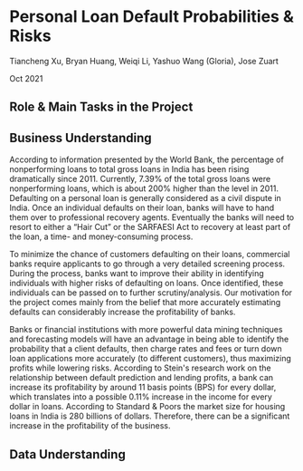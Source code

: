 # Personal Loan Default Probabilities & Risks

Tiancheng Xu, Bryan Huang, Weiqi Li, Yashuo Wang (Gloria), Jose Zuart

Oct 2021

## Role & Main Tasks in the Project





## Business Understanding
According to information presented by the World Bank, the percentage of nonperforming loans to total gross loans in India has been rising dramatically since 2011. Currently, 7.39% of the total gross loans were nonperforming loans, which is about 200% higher than the level in 2011. Defaulting on a personal loan is generally considered as a civil dispute in India. Once an individual defaults on their loan, banks will have to hand them over to professional recovery agents. Eventually the banks will need to resort to either a “Hair Cut” or the SARFAESI Act to recovery at least part of the loan, a time- and money-consuming process.

To minimize the chance of customers defaulting on their loans, commercial banks require applicants to go through a very detailed screening process. During the process, banks want to improve their ability in identifying individuals with higher risks of defaulting on loans. Once identified, these individuals can be passed on to further scrutiny/analysis. Our motivation for the project comes mainly from the belief that more accurately estimating defaults can considerably increase the profitability of banks.

Banks or financial institutions with more powerful data mining techniques and forecasting models will have an advantage in being able to identify the probability that a client defaults, then charge rates and fees or turn down loan applications more accurately (to different customers), thus maximizing profits while lowering risks. According to Stein's research work on the relationship between default prediction and lending profits, a bank can increase its profitability by around 11 basis points (BPS) for every dollar, which translates into a possible 0.11% increase in the income for every dollar in loans. According to Standard & Poors the market size for housing loans in India is 280 billions of dollars. Therefore, there can be a significant increase in the profitability of the business.

## Data Understanding
